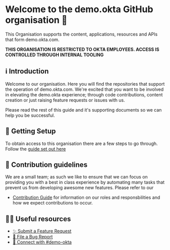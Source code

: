# Welcome to the demo.okta GitHub organisation 👋

This Organisation supports the content, applications, resources and APIs that form demo.okta.com. 

**THIS ORGANISATION IS RESTRICTED TO OKTA EMPLOYEES. ACCESS IS CONTROLLED THROUGH INTERNAL TOOLING**

## ℹ️ Introduction 

Welcome to our organisation. Here you will find the repositories that support the operation of demo.okta.com. We're excited that you want to be involved in elevating the demo.okta experience; through code contributions, content creation or just raising feature requests or issues with us. 

Please read the rest of this guide and it's supporting documents so we can help you be successful.

## 🧱 Getting Setup

To obtain access to this organisation there are a few steps to go through. Follow the [guide set out here](https://okta-ep--simpplr.vf.force.com/apex/simpplr__app?u=/site/a145f000000327zAAA/page/a125f0000011HNOAA2)

## 🌈 Contribution guidelines

We are a small team; as such we like to ensure that we can focus on providing you with a best in class experience by automating many tasks that prevent us from developing awesome new features. Please refer to our 

* [Contribution Guide](https://github.com/auth0-demo/.github/pull/2#discussion_r1282865986) for information on our roles and responsbilities and how we expect contributions to occur.

## 👩‍💻 Useful resources

* [✨ Submit a Feature Request](https://demo.okta.com)
* [🐛 File a Bug Report](https://demo.okta.com)
* [💬 Connect with #demo-okta](https://okta.slack.com/archives/CE676UAUS)